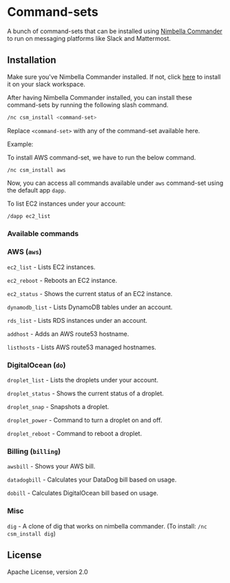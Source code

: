 # Command-sets

A bunch of command-sets that can be installed using [Nimbella Commander](https://nimbella.com/product/commander) to run on messaging platforms like Slack and Mattermost.

## Installation

Make sure you've Nimbella Commander installed. If not, click [here](https://slack.com/oauth/authorize?client_id=876870346995.892105847680&scope=commands) to install it on your slack workspace.

After having Nimbella Commander installed, you can install these command-sets by running the following slash command.

```sh
/nc csm_install <command-set>
```

Replace `<command-set>` with any of the command-set available here.

Example:

To install AWS command-set, we have to run the below command.

```
/nc csm_install aws
```

Now, you can access all commands available under `aws` command-set using the default app `dapp`.

To list EC2 instances under your account:

```
/dapp ec2_list
```

### Available commands

### AWS (`aws`)

`ec2_list` - Lists EC2 instances.

`ec2_reboot` - Reboots an EC2 instance.

`ec2_status` - Shows the current status of an EC2 instance.

`dynamodb_list` - Lists DynamoDB tables under an account.

`rds_list` - Lists RDS instances under an account.

`addhost` - Adds an AWS route53 hostname.

`listhosts` - Lists AWS route53 managed hostnames.

### DigitalOcean (`do`)

`droplet_list` - Lists the droplets under your account.

`droplet_status` - Shows the current status of a droplet.

`droplet_snap` - Snapshots a droplet.

`droplet_power` - Command to turn a droplet on and off.

`droplet_reboot` - Command to reboot a droplet.

### Billing (`billing`)

`awsbill` - Shows your AWS bill.

`datadogbill` - Calculates your DataDog bill based on usage.

`dobill` - Calculates DigitalOcean bill based on usage.

### Misc

`dig` - A clone of dig that works on nimbella commander. (To install: `/nc csm_install dig`)

## License

Apache License, version 2.0

